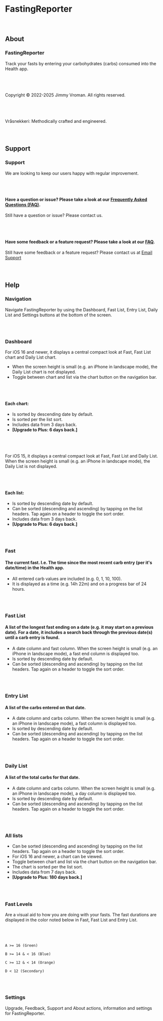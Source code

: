 # FastingReporter
###### &nbsp;  

## About
### FastingReporter
Track your fasts by entering your carbohydrates (carbs) consumed into the Health app.
###### &nbsp;  

Copyright © 2022-2025 Jimmy Vroman.
All rights reserved.
###### &nbsp;  

Vråsnekkeri: Methodically crafted and engineered.
###### &nbsp;  

## Support
### Support
We are looking to keep our users happy with regular improvement.
###### &nbsp;  

#### Have a question or issue? Please take a look at our [Frequently Asked Questions (FAQ)](http://vraasnekkeri.com/faq/).
Still have a question or issue? Please contact us.
###### &nbsp;  

#### Have some feedback or a feature request? Please take a look at our [FAQ](http://vraasnekkeri.com/faq/).
Still have some feedback or a feature request? Please contact us at 
[Email Support](mailto:support@vraasnekkeri.com?subject=FastingReporter%20Support%3A%20Feedback%7CFeature%7CIssue%3A&body=Please%20describe%20your%20feedback,%20feature%20request%20or%20issue%20below.%0A----------------------------------%0A%20)
###### &nbsp;  

## Help
### Navigation
Navigate FastingReporter by using the Dashboard, Fast List, Entry List, Daily List and Settings buttons at the bottom of the screen.
###### &nbsp;  

### Dashboard
For iOS 16 and newer, it displays a central compact look at Fast, Fast List chart and Daily List chart.
+ When the screen height is small (e.g. an iPhone in landscape mode), the Daily List chart is not displayed.
+ Toggle between chart and list via the chart button on the navigation bar.
###### &nbsp;  

#### Each chart:
+ Is sorted by descending date by default.
+ Is sorted per the list sort.
+ Includes data from 3 days back.
+ **[Upgrade to Plus: 6 days back.]**
###### &nbsp;  

For iOS 15, it displays a central compact look at Fast, Fast List and Daily List. When the screen height is small 
(e.g. an iPhone in landscape mode), the Daily List is not displayed.
###### &nbsp;  

#### Each list:
+ Is sorted by descending date by default.
+ Can be sorted (descending and ascending) by tapping on the list headers. Tap again on a header to toggle the sort order.
+ Includes data from 3 days back.
+ **[Upgrade to Plus: 6 days back.]**
###### &nbsp;  

### Fast
#### The current fast. I.e. The time since the most recent carb entry (per it's date/time) in the Health app.
+ All entered carb values are included (e.g. 0, 1, 10, 100).
+ It is displayed as a time (e.g. 14h 22m) and on a progress bar of 24 hours.
###### &nbsp;  

### Fast List
#### A list of the longest fast ending on a date (e.g. it may start on a previous date). For a date, it includes a search back through the previous date(s) until a carb entry is found.
+ A date column and fast column. When the screen height is small (e.g. an iPhone in landscape mode), a fast end column is displayed too.
+ Is sorted by descending date by default.
+ Can be sorted (descending and ascending) by tapping on the list headers. Tap again on a header to toggle the sort order.
###### &nbsp;  

### Entry List
#### A list of the carbs entered on that date.
+ A date column and carbs column. When the screen height is small (e.g. an iPhone in landscape mode), a fast column is displayed too.
+ Is sorted by descending date by default.
+ Can be sorted (descending and ascending) by tapping on the list headers. Tap again on a header to toggle the sort order.
###### &nbsp;  

### Daily List
#### A list of the total carbs for that date.
+ A date column and carbs column. When the screen height is small (e.g. an iPhone in landscape mode), a day column is displayed too.
+ Is sorted by descending date by default.
+ Can be sorted (descending and ascending) by tapping on the list headers. Tap again on a header to toggle the sort order.
###### &nbsp;  

### All lists
+ Can be sorted (descending and ascending) by tapping on the list headers. Tap again on a header to toggle the sort order.
+ For iOS 16 and newer, a chart can be viewed.
+ Toggle between chart and list via the chart button on the navigation bar.
+ The chart is sorted per the list sort.
+ Includes data from 7 days back.
+ **[Upgrade to Plus: 180 days back.]**
###### &nbsp;  

### Fast Levels
Are a visual aid to how you are doing with your fasts. The fast durations are displayed in the color noted below in Fast, Fast List and Entry List.
###### &nbsp;  

    A >= 16 (Green)
    
    B >= 14 & < 16 (Blue)
    
    C >= 12 & < 14 (Orange)
    
    D < 12 (Secondary)
###### &nbsp;  

### Settings
Upgrade, Feedback, Support and About actions, information and settings for FastingReporter.
